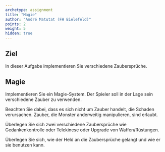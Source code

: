 ```yaml
---
archetype: assignment
title: "Magie"
author: "André Matutat (FH Bielefeld)"
points: 2
weight: 5
hidden: true
---
```


## Ziel

In dieser Aufgabe implementieren Sie verschiedene Zaubersprüche.

## Magie

Implementieren Sie ein Magie-System. Der Spieler soll in der Lage sein verschiedene Zauber zu verwenden.

Beachten Sie dabei, dass es sich nicht um Zauber handelt, die Schaden verursachen. Zauber, die Monster anderweitig manipulieren, sind erlaubt.

Überlegen Sie sich zwei verschiedene Zaubersprüche wie Gedankenkontrolle oder Telekinese oder Upgrade von Waffen/Rüstungen.

Überlegen Sie sich, wie der Held an die Zaubersprüche gelangt und wie er sie benutzen kann.

